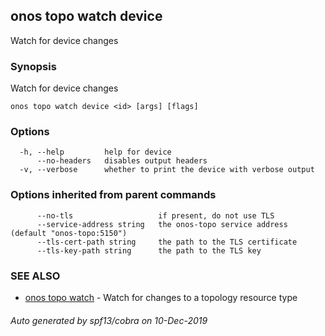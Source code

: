 ## onos topo watch device

Watch for device changes

### Synopsis

Watch for device changes

```
onos topo watch device <id> [args] [flags]
```

### Options

```
  -h, --help         help for device
      --no-headers   disables output headers
  -v, --verbose      whether to print the device with verbose output
```

### Options inherited from parent commands

```
      --no-tls                   if present, do not use TLS
      --service-address string   the onos-topo service address (default "onos-topo:5150")
      --tls-cert-path string     the path to the TLS certificate
      --tls-key-path string      the path to the TLS key
```

### SEE ALSO

* [onos topo watch](onos_topo_watch.md)	 - Watch for changes to a topology resource type

###### Auto generated by spf13/cobra on 10-Dec-2019
